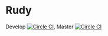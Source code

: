 # Rudy
Develop [![Circle CI](https://circleci.com/gh/takoman/rudy/tree/develop.svg?style=svg&circle-token=49e9c48ef74752b5e3bf2e33f514da8a14d0b8c8)](https://circleci.com/gh/takoman/rudy/tree/develop), Master [![Circle CI](https://circleci.com/gh/takoman/rudy/tree/master.svg?style=svg&circle-token=49e9c48ef74752b5e3bf2e33f514da8a14d0b8c8)](https://circleci.com/gh/takoman/rudy/tree/master)
